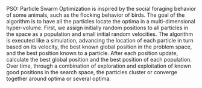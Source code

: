 PSO: Particle Swarm Optimization is inspired by the social foraging behavior of some animals, such as the flocking behavior of birds. 
The goal of the algorithm is to have all the particles locate the optima in a multi-dimensional hyper-volume.
First, we assign initially random positions to all particles in the space as a population and small initial random velocities. 
The algorithm is executed like a simulation, advancing the location of each particle in turn based on its velocity, the best known global position in the problem space, 
and the best position known to a particle. After each position update, calculate the best global position and the best position of each population. 
Over time, through a combination of exploration and exploitation of known good positions in the search space, 
the particles cluster or converge together around optima or several optima.
